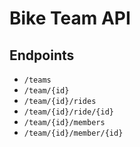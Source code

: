 # Bike Team API

## Endpoints

- `/teams`
- `/team/{id}`
- `/team/{id}/rides`
- `/team/{id}/ride/{id}`
- `/team/{id}/members`
- `/team/{id}/member/{id}`
